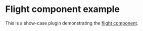 # Flight component example

This is a show-case plugin demonstrating the [flight component](../../../src/components/flight/VcsFlightComponent.vue).
